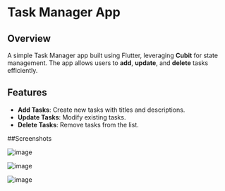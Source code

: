 # Task Manager App

## Overview
A simple Task Manager app built using Flutter, leveraging **Cubit** for state management. The app allows users to **add**, **update**, and **delete** tasks efficiently. 

## Features
- **Add Tasks**: Create new tasks with titles and descriptions.
- **Update Tasks**: Modify existing tasks.
- **Delete Tasks**: Remove tasks from the list.

##Screenshots

![image](https://github.com/user-attachments/assets/c73b793e-03cc-4e64-a4c6-80a8623b25a2)

![image](https://github.com/user-attachments/assets/48a0b3c2-a8a0-4270-8497-21689ee6f64d)

![image](https://github.com/user-attachments/assets/1659c35a-e875-46a9-87f5-f59921669e8b)


